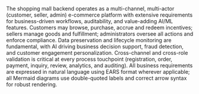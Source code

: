 The shopping mall backend operates as a multi-channel, multi-actor (customer, seller, admin) e-commerce platform with extensive requirements for business-driven workflows, auditability, and value-adding AI/ML features. Customers may browse, purchase, accrue and redeem incentives; sellers manage goods and fulfillment; administrators oversee all actions and enforce compliance. Data preservation and lifecycle monitoring are fundamental, with AI driving business decision support, fraud detection, and customer engagement personalization. Cross-channel and cross-role validation is critical at every process touchpoint (registration, order, payment, inquiry, review, analytics, and auditing). All business requirements are expressed in natural language using EARS format wherever applicable; all Mermaid diagrams use double-quoted labels and correct arrow syntax for robust rendering.